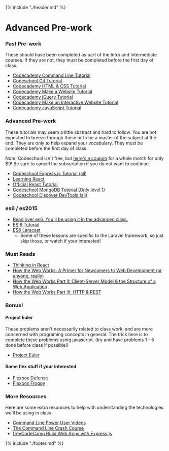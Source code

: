 {% include "./header.md" %}

# Advanced Pre-work
### Past Pre-work
These should have been completed as part of the Intro and Intermediate courses. If they are not, they must be completed before the first day of class.
* [Codecademy Command Line Tutorial](https://www.codecademy.com/learn/learn-the-command-line)
* [Codeschool Git Tutorial](https://www.codeschool.com/courses/try-git)
* [Codecademy HTML & CSS Tutorial](https://www.codecademy.com/learn/web)
* [Codecademy Make a Website Tutorial](https://www.codecademy.com/skills/make-a-website)
* [Codecademy jQuery Tutorial](https://www.codecademy.com/learn/jquery)
* [Codecademy Make an Interactive Website Tutorial](https://www.codecademy.com/skills/make-an-interactive-website)
* [Codecademy JavaScript Tutorial](https://www.codecademy.com/learn/javascript)

### Advanced Pre-work
These tutorials may seem a little abstract and hard to follow. You are not expected to breeze through these or to be a master of the subject at the end. They are only to help expand your vocabulary. They must be completed before the first day of class.

Note: Codeschool isn't free, but [here's a coupon](https://www.codeschool.com/enrollments/dC90a2Q1T1FTRFpHWmpuMFJHYnIwWURxeWg3WE0wY0dsb1FtZnh5U3pUUT0tLWhDN2ttVS9ZOEFBVk8yRHpRYlFrbHc9PQ==?mbsy=7Rfvv&mbsy_source=d04bfb49-c73b-42fc-b62d-299b5edc344e&campaignid=18315) for a whole month for only $9! Be sure to cancel the subscription if you do not want to continue.

* [Codeschool Express.js Tutorial (all)](https://www.codeschool.com/courses/building-blocks-of-express-js)
* [Learning React](https://scotch.io/tutorials/learning-react-getting-started-and-concepts)
* [Official React Tutorial](https://facebook.github.io/react/tutorial/tutorial.html)
* [Codeschool MongoDB Tutorial (Only level 1)](https://www.codeschool.com/courses/the-magical-marvels-of-mongodb)
* [Codeschool Discover DevTools (all)](https://www.codeschool.com/courses/discover-devtools)

### es6 / es2015
* [Read over es6. You'll be using it in the advanced class.](https://github.com/lukehoban/es6features)
* [ES 6 Tutorial](https://www.codeschool.com/courses/es2015-the-shape-of-javascript-to-come)
* [ES6 Laracast](https://laracasts.com/series/es6-cliffsnotes/episodes/1)
  * Some of these lessons are specific to the Laravel framework, so just skip those, or watch if your interested!
  
### Must Reads
* [Thinking in React](https://facebook.github.io/react/docs/thinking-in-react.html)
* [How the Web Works: A Primer for Newcomers to Web Development (or anyone, really)](https://medium.freecodecamp.com/how-the-web-works-a-primer-for-newcomers-to-web-development-or-anyone-really-b4584e63585c#.ipp76okk8)
* [How the Web Works Part II: Client-Server Model & the Structure of a Web Application](https://medium.freecodecamp.com/how-the-web-works-part-ii-client-server-model-the-structure-of-a-web-application-735b4b6d76e3#.krr8xwocs)
* [How the Web Works Part III: HTTP & REST](https://medium.freecodecamp.com/how-the-web-works-part-iii-http-rest-e61bc50fa0a#.fl8jf4mtq)


### Bonus!
#### Project Euler
These problems aren't necessarily related to class work, and are more concerned with programing concepts in general. The trick here is to complete these problems using javascript. (try and have problems 1 - 5 done before class if possible!)
* [Project Euler](https://projecteuler.net/archives)

#### Some flex stuff if your interested
* [Flexbox Defense](http://www.flexboxdefense.com/)
* [Flexbox Froggy](http://flexboxfroggy.com/)

### More Resources
Here are some extra resources to help with understanding the technologies we'll be using in class
* [Command Line Power User Videos](http://commandlinepoweruser.com/)
* [The Command Line Crash Course](http://cli.learncodethehardway.org/book/)
* [freeCodeCamp Build Web Apps with Express.js](https://www.freecodecamp.com/challenges/build-web-apps-with-expressjs)

<!-- ## Syllabus
### Lesson Zero
#### How the internet works
#### What is the "Full Stack"?

---
### Lesson One
#### Express.js
#### `express` generator
#### Templating using `ejs`

---
### Lesson Two
#### Routing in Express.js
#### GET and POST requests types

---
### Lesson Three
#### Database Design
#### MongoDB and Robomongo
#### Mongoose.js and Models

---
### Lesson Four

#### PUT and DELETE request types
#### Building RESTful routes
#### Building RESTful Controllers

---
###  Lesson Five
#### Using `jQuery.ajax()`
#### Using Backbone Models
#### Using Backbone Collections

---
### Lesson Six
#### Backbone Views
#### `el`, `template`, `render`
#### Exercise
Create Layout View

---
### Lesson Seven
#### Backbone Views
#### `itemView`, `listView`

---
### Lesson Eight
#### Backbone collection and model `events`
#### `initialize`, `listenTo`

---
### Lesson Nine
#### Backbone View Events
#### `events`
#### Exercise
Delete tasks, add tasks

---
### Lesson Ten
#### Mongoose Model relations
#### Flexbox
#### Exercise
Create Lane Model, Lane Views

---
### Lesson Eleven
#### jQuery UI, events
#### Exercise
Drag and drop tasks to lanes

---
### Lesson Twelve
#### Authentication with Passport.js
#### Login/Register View
#### Exercise
Create User Model, relationships

---
### Lesson Thirteen
#### Backbone Router
#### Exercise
Create Board Model, relationships

---
### Lesson Fourteen
#### Deploying to Heroku
#### Exercise

---
### Stretch Goals
#### Browserify + Gulp
#### Breaking up code into modules
#### Foundation + Sass -->

{% include "./footer.md" %}
